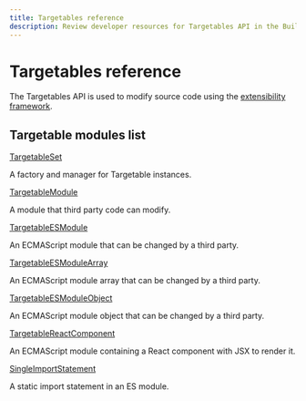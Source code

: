 ```yaml
---
title: Targetables reference
description: Review developer resources for Targetables API in the Buildpack package of the PWA Studio framework.
---
```


# Targetables reference

The Targetables API is used to modify source code using the [extensibility framework][].

[extensibility framework]: /guides/general-concepts/extensibility/

<DiscoverBlock width="100%" slots="heading, link, text"/>

## Targetable modules list

[TargetableSet](TargetableSet/)

A factory and manager for Targetable instances.

<DiscoverBlock width="100%" slots="link, text"/>

[TargetableModule](TargetableModule/)

A module that third party code can modify.

<DiscoverBlock width="100%" slots="link, text"/>

[TargetableESModule](TargetableESModule/)

An ECMAScript module that can be changed by a third party.

<DiscoverBlock width="100%" slots="link, text"/>

[TargetableESModuleArray](TargetableESModuleArray/)

An ECMAScript module array that can be changed by a third party.

<DiscoverBlock width="100%" slots="link, text"/>

[TargetableESModuleObject](TargetableESModuleObject/)

An ECMAScript module object that can be changed by a third party.

<DiscoverBlock width="100%" slots="link, text"/>

[TargetableReactComponent](TargetableReactComponent/)

An ECMAScript module containing a React component with JSX to render it.

<DiscoverBlock width="100%" slots="link, text"/>

[SingleImportStatement](SingleImportStatement/)

A static import statement in an ES module.
